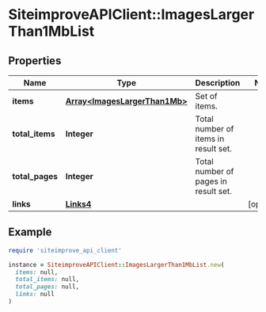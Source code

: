 # SiteimproveAPIClient::ImagesLargerThan1MbList

## Properties

| Name | Type | Description | Notes |
| ---- | ---- | ----------- | ----- |
| **items** | [**Array&lt;ImagesLargerThan1Mb&gt;**](ImagesLargerThan1Mb.md) | Set of items. |  |
| **total_items** | **Integer** | Total number of items in result set. |  |
| **total_pages** | **Integer** | Total number of pages in result set. |  |
| **links** | [**Links4**](Links4.md) |  | [optional] |

## Example

```ruby
require 'siteimprove_api_client'

instance = SiteimproveAPIClient::ImagesLargerThan1MbList.new(
  items: null,
  total_items: null,
  total_pages: null,
  links: null
)
```

